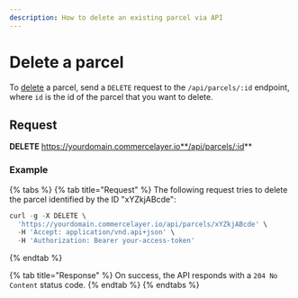 ```yaml
---
description: How to delete an existing parcel via API
---
```


# Delete a parcel

To <a href="https://docs.commercelayer.io/developers/deleting-resources" target="_blank">delete</a> a parcel, send a `DELETE` request to the `/api/parcels/:id` endpoint, where `id` is the id of the parcel that you want to delete.

## Request

**DELETE** https://yourdomain.commercelayer.io**/api/parcels/:id**

### Example

{% tabs %}
{% tab title="Request" %}
The following request tries to delete the parcel identified by the ID "xYZkjABcde":

```javascript
curl -g -X DELETE \
  'https://yourdomain.commercelayer.io/api/parcels/xYZkjABcde' \
  -H 'Accept: application/vnd.api+json' \
  -H 'Authorization: Bearer your-access-token'
```
{% endtab %}

{% tab title="Response" %}
On success, the API responds with a `204 No Content` status code.
{% endtab %}
{% endtabs %}

